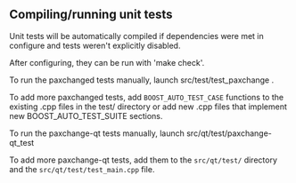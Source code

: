Compiling/running unit tests
------------------------------------

Unit tests will be automatically compiled if dependencies were met in configure
and tests weren't explicitly disabled.

After configuring, they can be run with 'make check'.

To run the paxchanged tests manually, launch src/test/test_paxchange .

To add more paxchanged tests, add `BOOST_AUTO_TEST_CASE` functions to the existing
.cpp files in the test/ directory or add new .cpp files that
implement new BOOST_AUTO_TEST_SUITE sections.

To run the paxchange-qt tests manually, launch src/qt/test/paxchange-qt_test

To add more paxchange-qt tests, add them to the `src/qt/test/` directory and
the `src/qt/test/test_main.cpp` file.
